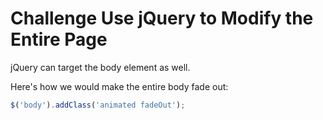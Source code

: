 # Challenge Use jQuery to Modify the Entire Page

jQuery can target the body element as well.

Here's how we would make the entire body fade out:

```javascript
$('body').addClass('animated fadeOut');
```
